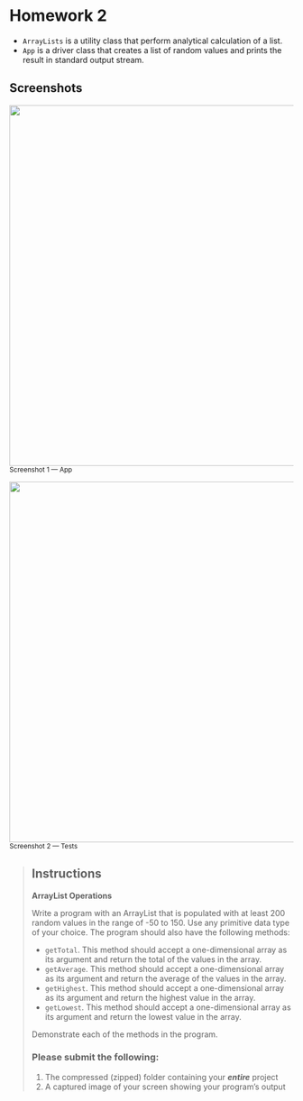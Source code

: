 # Homework 2

- `ArrayLists` is a utility class that perform analytical calculation of a list.
- `App` is a driver class that creates a list of random values and prints the
  result in standard output stream.

## Screenshots

<img width="640" src="https://github.com/hendraanggrian/IIT-ITM510/raw/assets/assignments/hw2/screenshot1.png"><br><small>Screenshot 1 &mdash; App</small>

<img width="640" src="https://github.com/hendraanggrian/IIT-ITM510/raw/assets/assignments/hw2/screenshot2.png"><br><small>Screenshot 2 &mdash; Tests</small>

> ## Instructions
>
> **ArrayList Operations**
>
> Write a program with an ArrayList that is populated with at least 200 random
  values in the range of -50 to 150. Use any primitive data type of your choice.
  The program should also have the following methods:
>
> - `getTotal`. This method should accept a one-dimensional array as its
    argument and return the total of the values in the array.
> - `getAverage`. This method should accept a one-dimensional array as its
    argument and return the average of the values in the array.
> - `getHighest`. This method should accept a one-dimensional array as its
    argument and return the highest value in the array.
> - `getLowest`. This method should accept a one-dimensional array as its
    argument and return the lowest value in the array.
>
> Demonstrate each of the methods in the program.
>
> ### Please submit the following:
>
> 1. The compressed (zipped) folder containing your **_entire_** project
> 2. A captured image of your screen showing your program’s output
